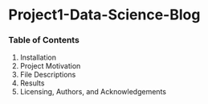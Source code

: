 # Project1-Data-Science-Blog
### Table of Contents
1. Installation
2. Project Motivation
3. File Descriptions
4. Results
5. Licensing, Authors, and Acknowledgements
